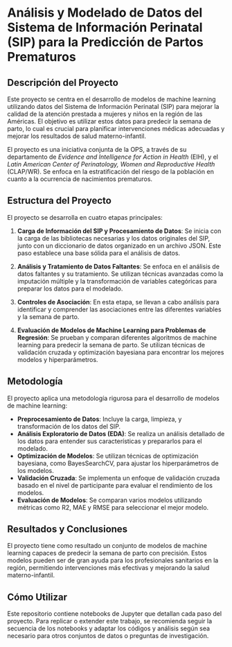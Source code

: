 # Análisis y Modelado de Datos del Sistema de Información Perinatal (SIP) para la Predicción de Partos Prematuros

## Descripción del Proyecto

Este proyecto se centra en el desarrollo de modelos de machine learning utilizando datos del Sistema de Información Perinatal (SIP) para mejorar la calidad de la atención prestada a mujeres y niños en la región de las Américas. El objetivo es utilizar estos datos para predecir la semana de parto, lo cual es crucial para planificar intervenciones médicas adecuadas y mejorar los resultados de salud materno-infantil.

El proyecto es una iniciativa conjunta de la OPS, a través de su departamento de *Evidence and Intelligence for Action in Health* (EIH), y el *Latin American Center of Perinatology, Women and Reproductive Health* (CLAP/WR). Se enfoca en la estratificación del riesgo de la población en cuanto a la ocurrencia de nacimientos prematuros.

## Estructura del Proyecto

El proyecto se desarrolla en cuatro etapas principales:

1. **Carga de Información del SIP y Procesamiento de Datos**: Se inicia con la carga de las bibliotecas necesarias y los datos originales del SIP, junto con un diccionario de datos organizado en un archivo JSON. Este paso establece una base sólida para el análisis de datos.

2. **Análisis y Tratamiento de Datos Faltantes**: Se enfoca en el análisis de datos faltantes y su tratamiento. Se utilizan técnicas avanzadas como la imputación múltiple y la transformación de variables categóricas para preparar los datos para el modelado.

3. **Controles de Asociación**: En esta etapa, se llevan a cabo análisis para identificar y comprender las asociaciones entre las diferentes variables y la semana de parto.

4. **Evaluación de Modelos de Machine Learning para Problemas de Regresión**: Se prueban y comparan diferentes algoritmos de machine learning para predecir la semana de parto. Se utilizan técnicas de validación cruzada y optimización bayesiana para encontrar los mejores modelos y hiperparámetros.

## Metodología

El proyecto aplica una metodología rigurosa para el desarrollo de modelos de machine learning:

- **Preprocesamiento de Datos**: Incluye la carga, limpieza, y transformación de los datos del SIP.
- **Análisis Exploratorio de Datos (EDA)**: Se realiza un análisis detallado de los datos para entender sus características y prepararlos para el modelado.
- **Optimización de Modelos**: Se utilizan técnicas de optimización bayesiana, como BayesSearchCV, para ajustar los hiperparámetros de los modelos.
- **Validación Cruzada**: Se implementa un enfoque de validación cruzada basado en el nivel de participante para evaluar el rendimiento de los modelos.
- **Evaluación de Modelos**: Se comparan varios modelos utilizando métricas como R2, MAE y RMSE para seleccionar el mejor modelo.

## Resultados y Conclusiones

El proyecto tiene como resultado un conjunto de modelos de machine learning capaces de predecir la semana de parto con precisión. Estos modelos pueden ser de gran ayuda para los profesionales sanitarios en la región, permitiendo intervenciones más efectivas y mejorando la salud materno-infantil.

## Cómo Utilizar

Este repositorio contiene notebooks de Jupyter que detallan cada paso del proyecto. Para replicar o extender este trabajo, se recomienda seguir la secuencia de los notebooks y adaptar los códigos y análisis según sea necesario para otros conjuntos de datos o preguntas de investigación.
